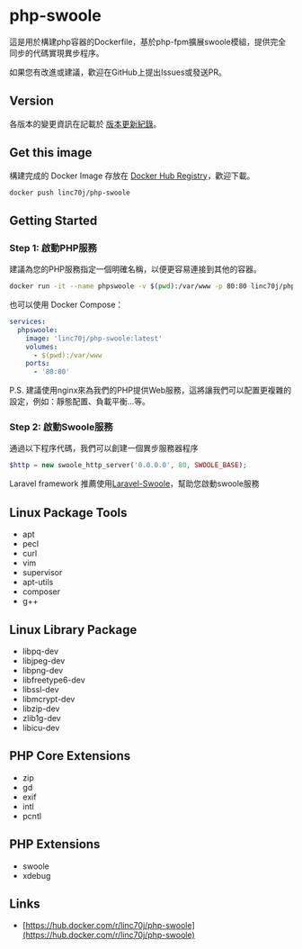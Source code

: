 # php-swoole
這是用於構建php容器的Dockerfile，基於php-fpm擴展swoole模組，提供完全同步的代碼實現異步程序。

如果您有改進或建議，歡迎在GitHub上提出Issues或發送PR。

## Version

各版本的變更資訊在記載於 [版本更新紀錄](https://github.com/Linc70J/php-swoole/wiki/%E7%89%88%E6%9C%AC%E6%9B%B4%E6%96%B0%E7%B4%80%E9%8C%84)。

## Get this image

構建完成的 Docker Image 存放在 [Docker Hub Registry](https://hub.docker.com/r/linc70j/php-swoole)，歡迎下載。

```bash
docker push linc70j/php-swoole
```

## Getting Started

### Step 1: 啟動PHP服務

建議為您的PHP服務指定一個明確名稱，以便更容易連接到其他的容器。

```bash
docker run -it --name phpswoole -v $(pwd):/var/www -p 80:80 linc70j/php-swoole
```

也可以使用 Docker Compose：

```yaml
services:
  phpswoole:
    image: 'linc70j/php-swoole:latest'
    volumes:
      - $(pwd):/var/www
    ports:
      - '80:80'
```

P.S. 建議使用nginx來為我們的PHP提供Web服務，這將讓我們可以配置更複雜的設定，例如：靜態配置、負載平衡...等。


### Step 2: 啟動Swoole服務

通過以下程序代碼，我們可以創建一個異步服務器程序

```php
$http = new swoole_http_server('0.0.0.0', 80, SWOOLE_BASE);
```

Laravel framework 推薦使用[Laravel-Swoole](https://github.com/swooletw/laravel-swoole)，幫助您啟動swoole服務

## Linux Package Tools
- apt
- pecl
- curl
- vim
- supervisor
- apt-utils
- composer
- g++

## Linux Library Package
- libpq-dev
- libjpeg-dev
- libpng-dev
- libfreetype6-dev
- libssl-dev
- libmcrypt-dev
- libzip-dev
- zlib1g-dev
- libicu-dev

## PHP Core Extensions
- zip
- gd
- exif
- intl
- pcntl

## PHP Extensions
- swoole
- xdebug


## Links
- [https://hub.docker.com/r/linc70j/php-swoole](https://hub.docker.com/r/linc70j/php-swoole)